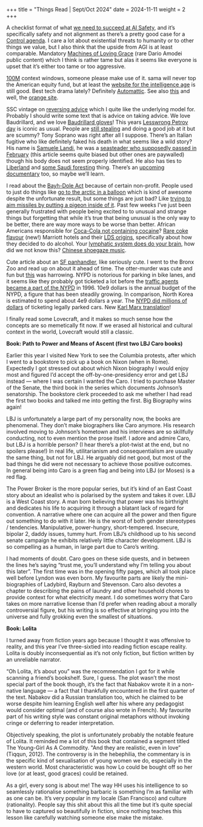 +++
title = "Things Read | Sept/Oct 2024"
date = 2024-11-11
weight = 2
+++


A checklist format of what [we need to succeed at AI Safety](https://sleepinyourhat.github.io/checklist/), and it’s specifically safety and not alignment as there’s a pretty good case for a [Control agenda](https://www.alignmentforum.org/posts/kcKrE9mzEHrdqtDpE/the-case-for-ensuring-that-powerful-ais-are-controlled). I care a lot about existential threats to humanity or to other things we value, but I also think that the upside from AGI is at least comparable. Mandatory [Machines of Loving Grace](https://darioamodei.com/machines-of-loving-grace) (rare Dario Amodei public content) which I think is rather tame but alas it seems like everyone is upset that it’s either too tame or too aggressive. 

[100M](https://magic.dev/blog/100m-token-context-windows) context windows, someone please make use of it. sama will never top the American equity fund, but at least the [website for the intelligence age](https://ia.samaltman.com/) is still good. Best tech drama lately? Definitely [Automattic](https://slashdot.org/story/24/10/17/219225/employees-describe-an-environment-of-paranoia-and-fear-inside-automattic). See also [this](https://paolo.blog/blog/what-the-heck-is-going-on-with-wordpress/) and well, the [orange site](https://news.ycombinator.com/item?id=41683715). 

SSC vintage on [reversing advice](https://slatestarcodex.com/2014/03/24/should-you-reverse-any-advice-you-hear/) which I quite like the underlying model for. Probably I should write some text that is advice on taking advice. We love Baudrillard, and we love [Baudrillard gloves](https://boot-boyz.biz/products/jean-baudrillard)! This years [Lesswrong Petrov day](https://www.lesswrong.com/posts/6LJ6xcHEjKF9zWKzs/the-2024-petrov-day-scenario) is iconic as usual. People are [still stealing](https://www.outsideonline.com/culture/essays-culture/bedrock-sandals-stolen/) and doing a good job at it but are scummy? Tony Soprano was right after all I suppose. There’s an Italian fugitive who like definitely faked his death in what seems like a wild story? His name is [Samuele Landi](https://reddmonitor.substack.com/p/who-is-samuele-landi-italian-fugitive), he was a [seasteader who supposedly passed in February](https://www.seasteading.org/secret-seastead-ends-in-death/) (this article seems quite biased but other ones are paywalled) though his body does not seem properly identified. He also has ties to [Liberland](https://simple.wikipedia.org/wiki/Liberland) and [some Saudi foresting](https://www.theguardian.com/environment/2023/nov/30/who-is-the-uae-sheikh-behind-deals-to-manage-vast-areas-of-african-forest) thing. There’s an [upcoming documentary](https://www.youtube.com/watch?v=pXj2Pat4jR4&ab_channel=Arezzo24) too, so maybe we’ll learn. 

I read about the [Bayh-Dole Act](https://en.wikipedia.org/wiki/Bayh%E2%80%93Dole_Act) because of certain non-profit. People used to just do things like [go to the arctic in a balloon](https://en.wikipedia.org/wiki/Andr%C3%A9e%27s_Arctic_balloon_expedition) which is kind of awesome despite the unfortunate result, but some things are just bad? Like [trying to aim missiles by putting a pigeon inside of it](https://en.m.wikipedia.org/wiki/Project_Pigeon). Past few weeks I’ve just been generally frustrated with people being excited to to unusual and strange things but forgetting that while it’s true that being unusual is the only way to be better, there are way more ways to be worse than better. African Americans responsible for [Coca-Cola not containing cocaine](https://daily.jstor.org/who-took-the-cocaine-out-of-coca-cola/)? [Rare coke flavour](https://en.wikipedia.org/wiki/New_Coke) (new!) Marriott hotels and their [LDS origins](https://www.ldsliving.com/what-a-prophet-told-the-marriotts-about-serving-alcohol-in-their-hotels/s/91496), specifically about how they decided to do alcohol. Your [lymphatic system does do your brain](https://www.nih.gov/news-events/nih-research-matters/brain-waste-clearance-system-shown-people-first-time), how did we not know this? [Chinese shoegaze music](https://www.chinatalk.media/p/chinese-shoegaze-an-introduction?utm_source=post-email-title&publication_id=4220&post_id=150926652&utm_campaign=email-post-title&isFreemail=true&r=7pvp8&triedRedirect=true&utm_medium=email). 

Cute article about an [SF panhandler](https://www.latimes.com/archives/la-xpm-2006-may-29-me-hero29-story.html), like seriously cute. I went to the Bronx Zoo and read up on about it ahead of time. The otter-murder was cute and fun but [this](https://en.wikipedia.org/wiki/Ota_Benga) was harrowing. NYPD is notorious for parking in bike lanes, and it seems like they probably got ticketed a lot before the [traffic agents became a part of the NYPD](https://local1182.org/about-us/history-of-traffic/) in 1996. 10e9 dollars is the annual budget of the NYPD, a figure that has been steadily growing. In comparison, North Korea is estimated to spend about 4e9 dollars a year. The [NYPD did millions of dollars](https://www.tumblr.com/iquantny/144197004989/the-nypd-was-systematically-ticketing-legally) of ticketing legally parked cars. New [Karl Marx translation](https://www.nytimes.com/2024/09/19/books/review/capital-volume-one-karl-marx.html)! 

I finally read some Lovecraft, and it makes so much sense how the concepts are so memetically fit now. If we erased all historical and cultural context in the world, Lovecraft would still a classic.  

**Book: Path to Power and Means of Ascent (first two LBJ Caro books)**

Earlier this year I visited New York to see the Columbia protests, after which I went to a bookstore to pick up a book on Nixon (when in Rome). Expectedly I got stressed out about which Nixon biography I would enjoy most and figured I’d accept the off-by-one-presidency error and get LBJ instead — where I was certain I wanted the Caro. I tried to purchase Master of the Senate, the third book in the series which documents Johnson’s senatorship. The bookstore clerk proceeded to ask me whether I had read the first two books and talked me into getting the first. Big Biography wins again!

LBJ is unfortunately a large part of my personality now, the books are phenomenal. They don’t make biographers like Caro anymore. His research involved moving to Johnson’s hometown and his interviews are so skillfully conducting, not to even mention the prose itself. I adore and admire Caro, but LBJ is a horrible person? (I hear there’s a plot-twist at the end, but no spoilers please!) In real life, utilitarianism and consequentialism are usually the same thing, but not for LBJ. He arguably did net good, but most of the bad things he did were not necessary to achieve those positive outcomes. In general being into Caro is a green flag and being into LBJ (or Moses) is a red flag. 

The Power Broker is the more popular series, but it’s kind of an East Coast story about an idealist who is polarised by the system and takes it over. LBJ is a West Coast story. A man born believing that power was his birthright and dedicates his life to acquiring it through a blatant lack of regard for convention. A narrative where one can acquire all the power and then figure out something to do with it later. He is the worst of both gender stereotypes / tendencies. Manipulative, power-hungry, short-tempered. Insecure, bipolar 2, daddy issues, tummy hurt. From LBJ’s childhood up to his second senate campaign he exhibits relatively little character development. LBJ is so compelling as a human, in large part due to Caro’s writing.

I had moments of doubt. Caro goes on these side quests, and in between the lines he’s saying “trust me, you’ll understand why I’m telling you about this later”. The first time was in the opening fifty pages, which all took place well before Lyndon was even born. My favourite parts are likely the mini-biographies of Ladybird, Rayburn and Stevenson. Caro also devotes a chapter to describing the pains of laundry and other household chores to provide context for what electricity meant. I do sometimes worry that Caro takes on more narrative license than I’d prefer when reading about a morally controversial figure, but his writing is so effective at bringing you into the universe and fully grokking even the smallest of situations. 

**Book: Lolita**

I turned away from fiction years ago because I thought it was offensive to reality, and this year I’ve three-sixtied into reading fiction escape reality. Lolita is doubly inconsequential as it’s not only fiction, but fiction written by an unreliable narrator. 

“Oh Lolita, it’s about you” was the recommendation I got for it while scanning a friend’s bookshelf. Sure, I guess. The plot wasn’t the most special part of the book though, it’s the fact that Nabakov wrote it in a non-native language —  a fact that I thankfully encountered in the first quarter of the text. Nabakov did a Russian translation too, which he claimed to be worse despite him learning English well after his where any pedagogist would consider optimal (and of course also wrote in French). My favourite part of his writing style was constant original metaphors without invoking cringe or deferring to reader interpretation. 

Objectively speaking, the plot is unfortunately probably the notable feature of Lolita. It reminded me a lot of this book that contained a segment titled The Young-Girl As A Commodity. "And they are realistic, even in love” (Tiqqun, 2012). The controversy is in the hebephilia, the commentary is in the specific kind of sexualisation of young women we do, especially in the western world. Most characteristic was how Lo could be bought off so her love (or at least, good graces) could be retained. 

As a girl, every song is about me! The way HH uses his intelligence to so seamlessly rationalise something barbaric is something I’m as familiar with as one can be. It’s very popular in my locale (San Francisco) and culture (rationality). People say this shit about this all the time but it’s quite special to have to captured so beautifully in fiction, since nothing teaches this lesson like carefully watching someone else make the mistake.
